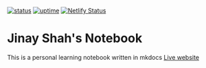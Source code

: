 [![status](https://img.shields.io/uptimerobot/status/m784590352-6b7bc2ffc79d008810d942f8)](https://uptimerobot.com/dashboard.php#mainDashboard)
[![uptime](https://img.shields.io/uptimerobot/ratio/m784590352-6b7bc2ffc79d008810d942f8)](https://uptimerobot.com/dashboard.php#mainDashboard)
[![Netlify Status](https://api.netlify.com/api/v1/badges/2b33f27b-560d-4306-8db9-0151aac0287a/deploy-status)](https://app.netlify.com/sites/jinayshah/deploys)

# Jinay Shah's Notebook

This is a personal learning notebook written in mkdocs
[Live website](https://jinayshah.netlify.com/)

